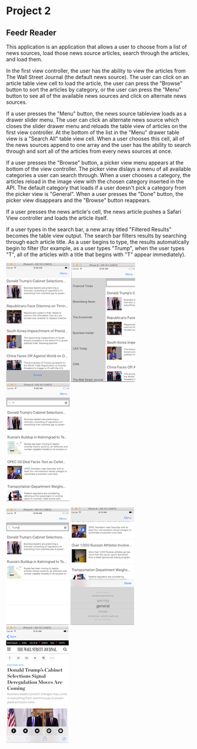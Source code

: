 # Project 2
## Feedr Reader

This application is an application that allows a user to choose from a list of news sources, load those news source articles, search through the articles, and load them.

In the first view controller, the user has the ability to view the articles from The Wall Street Journal (the default news source).  The user can click on an article table view cell to load the article, the user can press the "Browse" button to sort the articles by category, or the user can press the "Menu" button to see all of the available news sources and click on alternate news sources.  

If a user presses the "Menu" button, the news source tableview loads as a drawer slider menu.  The user can click an alternate news source which closes the slider drawer menu and reloads the table view of articles on the first view controller.  At the bottom of the list in the "Menu" drawer table view is a "Search All" table view cell.  When a user chooses this cell, all of the news sources append to one array and the user has the ability to search through and sort all of the articles from every news sources at once.

If a user presses the "Browse" button, a picker view menu appears at the bottom of the view controller.  The picker view dislays a menu of all available categories a user can search through.  When a user chooses a category, the articles reload in the image view with the chosen category inserted in the API. The default category that loads if a user doesn't pick a category from the picker view is "General".  When a user presses the "Done" button, the picker view disappears and the "Browse" button reappears.

If a user presses the news article's cell, the news article pushes a Safari View controller and loads the article itself.

If a user types in the search bar, a new array titled "Filtered Results" becomes the table view output.  The search bar filters results by searching through each article title.  As a user begins to type, the results automatically begin to filter (for example, as a user types "Trump", when the user types "T", all of the articles with a title that begins with "T" appear immediately).

![](https://github.com/kellymeryl/ProjectTwo/blob/develop/ProjectTwoKellyMcNevin/Images/homeScreen.png?raw=true)    ![](https://github.com/kellymeryl/ProjectTwo/blob/develop/ProjectTwoKellyMcNevin/Images/page2.png?raw=true)  ![](https://github.com/kellymeryl/ProjectTwo/blob/develop/ProjectTwoKellyMcNevin/Images/page3.png?raw=true)  

![](https://github.com/kellymeryl/ProjectTwo/blob/develop/ProjectTwoKellyMcNevin/Images/page4.png?raw=true)  ![](https://github.com/kellymeryl/ProjectTwo/blob/develop/ProjectTwoKellyMcNevin/Images/pickerViewScreen.png?raw=true) ![](https://github.com/kellymeryl/ProjectTwo/blob/develop/ProjectTwoKellyMcNevin/Images/SafariView.png?raw=true)